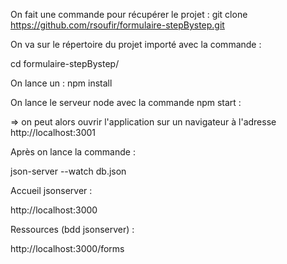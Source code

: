 On fait une commande pour récupérer le projet : 
git clone https://github.com/rsoufir/formulaire-stepBystep.git

On va sur le répertoire du projet importé avec la commande :

cd formulaire-stepBystep/

On lance un : npm install

On lance le serveur node avec la commande npm start : 

=> on peut alors ouvrir l'application sur un navigateur à l'adresse http://localhost:3001

Après on lance la commande :

json-server --watch db.json

Accueil jsonserver : 

http://localhost:3000

Ressources (bdd jsonserver) :

http://localhost:3000/forms
